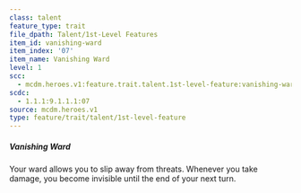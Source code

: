 ```yaml
---
class: talent
feature_type: trait
file_dpath: Talent/1st-Level Features
item_id: vanishing-ward
item_index: '07'
item_name: Vanishing Ward
level: 1
scc:
  - mcdm.heroes.v1:feature.trait.talent.1st-level-feature:vanishing-ward
scdc:
  - 1.1.1:9.1.1.1:07
source: mcdm.heroes.v1
type: feature/trait/talent/1st-level-feature
---
```


##### Vanishing Ward

Your ward allows you to slip away from threats. Whenever you take damage, you become invisible until the end of your next turn.
